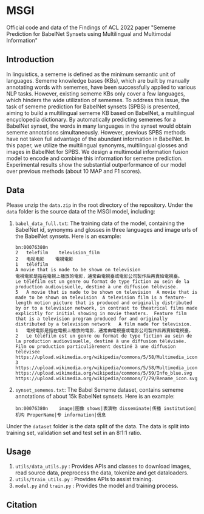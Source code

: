 # MSGI
Official code and data of the Findings of ACL 2022 paper "Sememe Prediction for BabelNet Synsets using Multilingual and Multimodal Information"

## Introduction
In linguistics, a sememe is defined as the minimum semantic unit of languages. Sememe knowledge bases (KBs), which are built by manually annotating words with sememes, have been successfully applied to various NLP tasks. However, existing sememe KBs only cover a few languages, which hinders the wide utilization of sememes. To address this issue, the task of sememe prediction for BabelNet synsets (SPBS) is presented, aiming to build a multilingual sememe KB based on BabelNet, a multilingual encyclopedia dictionary. By automatically predicting sememes for a BabelNet synset, the words in many languages in the synset would obtain sememe annotations simultaneously. However, previous SPBS methods have not taken full advantage of the abundant information in BabelNet. In this paper, we utilize the multilingual synonyms, multilingual glosses and images in BabelNet for SPBS. We design a multimodal information fusion model to encode and combine this information for sememe prediction. Experimental results show the substantial outperformance of our model over previous methods (about 10 MAP and F1 scores).

## Data
Please unzip the `data.zip` in the root directory of the repository. Under the `data` folder is the source data of the MSGI model, including:
1. `babel_data_full.txt`: The training data of the model, containing the BabelNet id, synonyms and glosses in three languages and image urls of the BabelNet synsets. Here is an example:
    ```
    bn:00076380n
    2	telefilm	television_film
    2	电视电影	電視電影
    1	téléfilm
    A movie that is made to be shown on television
    電視電影是指在電視上播放的電影，通常由電視臺或電影公司製作后再賣給電視臺。
    Le téléfilm est un genre ou format de type fiction au sein de la production audiovisuelle, destiné à une diffusion télévisée.
    5	A movie that is made to be shown on television	A movie that is made to be shown on television	A television film is a feature-length motion picture that is produced and originally distributed by or to a television network, in contrast to theatrical films made explicitly for initial showing in movie theaters.	Feature film that is a television program produced for and originally distributed by a television network	A film made for television.
    1	電視電影是指在電視上播放的電影，通常由電視臺或電影公司製作后再賣給電視臺。
    2	Le téléfilm est un genre ou format de type fiction au sein de la production audiovisuelle, destiné à une diffusion télévisée.	Film ou production particulièrement destiné à une diffusion télévisée
    https://upload.wikimedia.org/wikipedia/commons/5/58/Multimedia_icon.png
    3	https://upload.wikimedia.org/wikipedia/commons/5/58/Multimedia_icon.png	https://upload.wikimedia.org/wikipedia/commons/5/59/Info_blue.svg	https://upload.wikimedia.org/wikipedia/commons/7/79/Rename_icon.svg
    ```
2. `synset_sememes.txt`: The Babel Sememe dataset, contains sememe annotations of about 15k BabelNet synsets. Here is an example:
    ```
    bn:00076380n	image|图像 shows|表演物 disseminate|传播 institution|机构 ProperName|专 information|信息
    ```
Under the `dataset` folder is the data split of the data. The data is split into training set, validation set and test set in an 8:1:1 ratio.

## Usage

1. `utils/data_utils.py` : Provides APIs and classes to download images, read source data, preprocess the data, tokenize and get dataloaders.
2. `utils/train_utils.py` : Provides APIs to assist training.
3. `model.py` and `train.py` : Provides the model and training process.

## Citation
